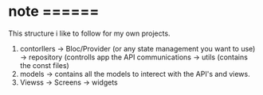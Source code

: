 # note ======
This structure i like to follow for my own projects. 

1. contorllers
   -> Bloc/Provider (or any state management you want to use)
   -> repository (controlls app the API communications
   -> utils (contains the const files)
2. models
   -> contains all the models to interect with the API's and views.
3. Viewss
   -> Screens
   -> widgets
